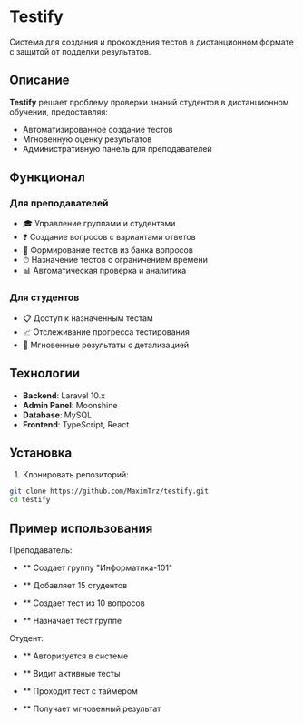 # Testify

Система для создания и прохождения тестов в дистанционном формате с защитой от подделки результатов.

## Описание

**Testify** решает проблему проверки знаний студентов в дистанционном обучении, предоставляя:
- Автоматизированное создание тестов
- Мгновенную оценку результатов
- Административную панель для преподавателей

## Функционал

### Для преподавателей
- 🎓 Управление группами и студентами
- ❓ Создание вопросов с вариантами ответов
- 📝 Формирование тестов из банка вопросов
- ⏱ Назначение тестов с ограничением времени
- 📊 Автоматическая проверка и аналитика

### Для студентов
- 📋 Доступ к назначенным тестам
- 📈 Отслеживание прогресса тестирования
- 🎯 Мгновенные результаты с детализацией

## Технологии
- **Backend**: Laravel 10.x
- **Admin Panel**: Moonshine
- **Database**: MySQL
- **Frontend**: TypeScript, React

## Установка

1. Клонировать репозиторий:
```bash
git clone https://github.com/MaximTrz/testify.git
cd testify
```

## Пример использования

Преподаватель:

- ** Создает группу "Информатика-101"

- ** Добавляет 15 студентов

- ** Создает тест из 10 вопросов

- ** Назначает тест группе

Студент:

- ** Авторизуется в системе

 - ** Видит активные тесты

- ** Проходит тест с таймером

- ** Получает мгновенный результат